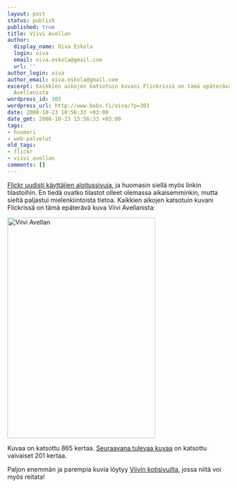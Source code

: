```yaml
---
layout: post
status: publish
published: true
title: Viivi Avellan
author:
  display_name: Oiva Eskola
  login: oiva
  email: oiva.eskola@gmail.com
  url: ''
author_login: oiva
author_email: oiva.eskola@gmail.com
excerpt: Kaikkien aikojen katsotuin kuvani Flickrissä on tämä epäterävä kuva Viivi
  Avellanista
wordpress_id: 303
wordpress_url: http://www.bobs.fi/oiva/?p=303
date: 2008-10-23 18:56:33 +03:00
date_gmt: 2008-10-23 15:56:33 +03:00
tags:
- huumori
- web-palvelut
old_tags:
- flickr
- viivi avellan
comments: []
---
```

<p><a title="Flickr Blog: Welcome to your new Home Page" href="http://blog.flickr.net/en/2008/10/16/your-new-home-page">Flickr uudisti käyttäjien aloitussivuja</a>, ja huomasin siellä myös linkin tilastoihin. En tiedä ovatko tilastot olleet olemassa aikaisemminkin, mutta sieltä paljastui mielenkiintoista tietoa. Kaikkien aikojen katsotuin kuvani Flickrissä on tämä epäterävä kuva Viivi Avellanista:</p>
<p><a title="Viivi Avellan by oiva_eskola, on Flickr" href="http://www.flickr.com/photos/oiva/2304694299/"><img src="https://farm3.static.flickr.com/2378/2304694299_65780328ef.jpg" alt="Viivi Avellan" width="335" height="500" /></a></p>
<p>Kuvaa on katsottu 865 kertaa. <a title="Downhill" href="http://www.flickr.com/photos/oiva/2561142088/">Seuraavana tulevaa kuvaa</a> on katsottu vaivaiset 201 kertaa.</p>
<p>Paljon enemmän ja parempia kuvia löytyy <a title="Viivi Avellan" href="http://www.viiviavellan.com/?cat=4">Viivin kotisivuilta</a>, jossa niitä voi myös reitata!</p>
